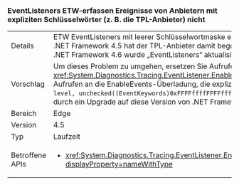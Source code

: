 ### <a name="etw-eventlisteners-do-not-capture-events-from-providers-with-explicit-keywords-like-the-tpl-provider"></a>EventListeners ETW-erfassen Ereignisse von Anbietern mit expliziten Schlüsselwörter (z. B. die TPL-Anbieter) nicht

|   |   |
|---|---|
|Details|ETW EventListeners mit leerer Schlüsselwortmaske erfassen Ereignisse von Anbietern mit expliziten Schlüsselwörtern nicht ordnungsgemäß. In .NET Framework 4.5 hat der TPL-Anbieter damit begonnen, explizite Schlüsselwörter bereitzustellen und dadurch dieses Problem ausgelöst. In .NET Framework 4.6 wurde „EventListeners“ aktualisiert, damit dieses Problem nicht mehr auftritt.|
|Vorschlag|Um dieses Problem zu umgehen, ersetzen Sie Aufrufe <xref:System.Diagnostics.Tracing.EventListener.EnableEvents(System.Diagnostics.Tracing.EventSource,System.Diagnostics.Tracing.EventLevel)> mit Aufrufen an die EnableEvents-Überladung, die explizit angibt der &quot;Schlüsselwörter&quot; Maske verwenden: <code>EnableEvents(eventSource, level, unchecked((EventKeywords)0xFFFFffffFFFFffff))</code>. Alternativ können Sie dieses Problem wurde in .NET Framework 4.6 behoben und kann durch ein Upgrade auf diese Version von .NET Framework adressiert werden.|
|Bereich|Edge|
|Version|4.5|
|Typ|Laufzeit|
|Betroffene APIs|<ul><li><xref:System.Diagnostics.Tracing.EventListener.EnableEvents(System.Diagnostics.Tracing.EventSource,System.Diagnostics.Tracing.EventLevel)?displayProperty=nameWithType></li></ul>|

